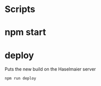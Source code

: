 # Scripts

# npm start

# deploy

Puts the new build on the Haselmaier server

```
npm run deploy
```